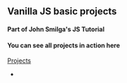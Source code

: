 ## Vanilla JS basic projects

#### Part of John Smilga's JS Tutorial

#### You can see all projects in action here

[Projects](https://www.vanillajavascriptprojects.com/)

-
